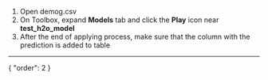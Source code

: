 1. Open demog.csv
2. On Toolbox, expand **Models** tab and click the **Play** icon near **test_h2o_model**
3. After the end of applying process, make sure that the column with the prediction is added to table
---
{
  "order": 2
}